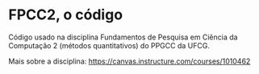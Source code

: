 # FPCC2, o código

Código usado na disciplina Fundamentos de Pesquisa em Ciência da Computação 2 (métodos quantitativos) do PPGCC da UFCG. 

Mais sobre a disciplina: https://canvas.instructure.com/courses/1010462 
